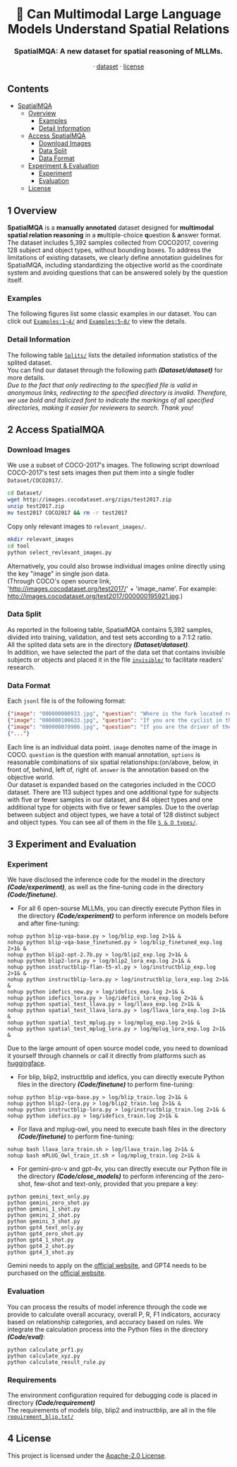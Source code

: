 <br />
<p align="center">
  <h1 align="center"> 🔭 Can Multimodal Large Language Models Understand Spatial Relations</h1>
  <h3 align="center">SpatialMQA: A new dataset for spatial reasoning of MLLMs.</h3>
  
  <p align="center">  
<!--     <a href="https://arxiv.org/abs/2205.00363">arxiv</a> -->
    ·
    <a href="https://github.com/ziyan-xiaoyu/SpatialMQA/blob/master/Dataset/dataset/train.jsonl">dataset</a>
    ·
    <a href="https://github.com/ziyan-xiaoyu/SpatialMQA/blob/master/LICENSE">license</a>
<!--     <a href="https://paperswithcode.com/sota/visual-reasoning-on-vsr">benchmark</a> -->
    
  </p>
</p>


## Contents

- [SpatialMQA](#Contents)
  - [Overview](#1-Overview)
    - [Examples](#Examples)
    - [Detail Information](#Detail-Information)
  - [Access SpatialMQA](#2-Access-SpatialMQA)
    - [Download Images](#Download-Images)
    - [Data Split](#Data-Split)
    - [Data Format](#Data-Format)
  - [Experiment & Evaluation](#3-Experiment-and-Evaluation)
    - [Experiment](#Experiment)
    - [Evaluation](#Evaluation)
  - [License](#4-License)




## 1 Overview
**SpatialMQA** is a **manually annotated** dataset designed for **multimodal spatial relation reasoning** in a **m**ultiple-choice **q**uestion & **a**nswer format.
The dataset includes 5,392 samples collected from COCO2017, covering 128 subject and object types, without bounding boxes. To address the limitations of existing datasets, we clearly define annotation guidelines for SpatialMQA, including standardizing the objective world as the coordinate system and avoiding questions that can be answered solely by the question itself. 

### Examples
The following figures list some classic examples in our dataset. You can click out [`Examples:1~4/`](Examples/examples_1-4.png) and [`Examples:5~8/`](Examples/examples_5-8.png) to view the details.

### Detail Information
The following table [`Splits/`](Comparison/splits.png) lists the detailed information statistics of the splited dataset.
<br>
You can find our dataset through the following path **_(Dataset/dataset)_** for more details.
<br>
_Due to the fact that only redirecting to the specified file is valid in anonymous links, redirecting to the specified directory is invalid. Therefore, we use bold and italicized font to indicate the markings of all specified directories, making it easier for reviewers to search. Thank you!_


## 2 Access SpatialMQA
### Download Images
We use a subset of COCO-2017's images. The following script download COCO-2017's test sets images then put them into a single fodler `Dataset/COCO2017/`.

```bash
cd Dataset/ 
wget http://images.cocodataset.org/zips/test2017.zip
unzip test2017.zip
mv test2017 COCO2017 && rm -r test2017
```
Copy only relevant images to `relevant_images/`.
```bash
mkdir relevant_images
cd tool
python select_revlevant_images.py
```
Alternatively, you could also browse individual images online directly using the key "image" in single json data.
<br>(Through COCO's open source link, 'http://images.cocodataset.org/test2017/' + 'image_name'. For example: http://images.cocodataset.org/test2017/000000195921.jpg.)

###  Data Split
As reported in the folloeing table, SpatialMQA contains 5,392 samples, divided into training, validation, and test sets according to a 7:1:2 ratio.
<br>All the splited data sets are in the directory **_(Dataset/dataset)_**. 
<br>In addition, we have selected the part of the data set that contains invisible subjects or objects and placed it in the file [`invisible/`](Dataset/invisible/invisible.jsonl) to facilitate readers' research.

### Data Format
Each `jsonl` file is of the following format:
```json
{"image": "000000000933.jpg", "question": "Where is the fork located relative to the pizza?", "options": ["on/above", "below", "in front of", "behind", "left of", "right of"], "answer": "right of"}
{"image": "000000100633.jpg", "question": "If you are the cyclist in the image, where is the dog located relative to you?", "options": ["in front of", "behind", "left of", "right of"], "answer": "behind"}
{"image": "000000070986.jpg", "question": "If you are the driver of the bus in the image, from your perspective, where is the red car located relative to the bus?", "options": ["in front of", "behind", "left of", "right of"], "answer": "left of"}
{"..."}
```
Each line is an individual data point.
`image` denotes name of the image in COCO. `question` is the question with manual annotation, `options` is reasonable combinations of six spatial relationships:(on/above, below, in front of, behind, left of, right of. `answer` is the annotation based on the objective world.
<br>
Our dataset is expanded based on the categories included in the COCO dataset. There are 113 subject types and one additional type for subjects with five or fewer samples in our dataset, and 84 object types and one additional type for objects with five or fewer samples. Due to the overlap between subject and object types, we have a total of 128 distinct subject and object types. You can see all of them in the file [`S & O types/`](Dataset/types/types.txt). 


## 3 Experiment and Evaluation
### Experiment
We have disclosed the inference code for the model in the directory **_(Code/experiment)_**,  as well as the fine-tuning code in the directory **_(Code/finetune)_**.
<br>
- For all 6 open-sourse MLLMs, you can directly execute Python files in the directory **_(Code/experiment)_** to perform inference on models before and after fine-tuning: 
```
nohup python blip-vqa-base.py > log/blip_exp.log 2>1& &
nohup python blip-vqa-base_finetuned.py > log/blip_finetuned_exp.log 2>1& &
nohup python blip2-opt-2.7b.py > log/blip2_exp.log 2>1& &
nohup python blip2-lora.py > log/blip2_lora_exp.log 2>1& &
nohup python instructblip-flan-t5-xl.py > log/instructblip_exp.log 2>1& &
nohup python instructblip-lora.py > log/instructblip_lora_exp.log 2>1& &
nohup python idefics_new.py > log/idefics_exp.log 2>1& &
nohup python idefics_lora.py > log/idefics_lora_exp.log 2>1& &
nohup python spatial_test_llava.py > log/llava_exp.log 2>1& &
nohup python spatial_test_llava_lora.py > log/llava_lora_exp.log 2>1& &
nohup python spatial_test_mplug.py > log/mplug_exp.log 2>1& &
nohup python spatial_test_mplug_lora.py > log/mplug_lora_exp.log 2>1& &
```
Due to the large amount of open source model code, you need to download it yourself through channels or call it directly from platforms such as [huggingface](https://huggingface.co).
<br>
- For blip, blip2, instructblip and idefics, you can directly execute Python files in the directory **_(Code/finetune)_** to perform fine-tuning: 
```
nohup python blip-vqa-base.py > log/blip_train.log 2>1& &
nohup python blip2-lora.py > log/blip2_train.log 2>1& &
nohup python instructblip-lora.py > log/instructblip_train.log 2>1& &
nohup python idefics.py > log/idefics_train.log 2>1& &
```
- For llava and mplug-owl, you need to execute bash files in the directory **_(Code/finetune)_** to perform fine-tuning:
```
nohup bash llava_lora_train.sh > log/llava_train.log 2>1& &
nohup bash mPLUG_Owl_train_it.sh > log/mplug_train.log 2>1& &
```
- For gemini-pro-v and gpt-4v, you can directly execute our Python file in the directory **_(Code/close_models)_** to perform inferencing of the zero-shot, few-shot and text-only, provided that you prepare a key:
```
python gemini_text_only.py
python gemini_zero_shot.py
python gemini_1_shot.py
python gemini_2_shot.py
python gemini_3_shot.py
python gpt4_text_only.py
python gpt4_zero_shot.py
python gpt4_1_shot.py
python gpt4_2_shot.py
python gpt4_3_shot.py
```
Gemini needs to apply on the [official website](https://aistudio.google.com/app/apikey), and GPT4 needs to be purchased on the [official website](https://openai.com/).

### Evaluation
You can process the results of model inference through the code we provide to calculate overall accuracy, overall P, R, F1 indicators, accuracy based on relationship categories, and accuracy based on rules. We integrate the calculation process into the Python files in the directory **_(Code/eval)_**:
```
python calculate_prf1.py
python calculate_xyz.py
python calculate_result_rule.py
```

### Requirements
The environment configuration required for debugging code is placed in directory **_(Code/requirement)_**
<br>
The requirements of models blip, blip2 and instructblip, are all in the file [`requirement_blip.txt/`](Code/requirement/requirement_blip.txt)

## 4 License
This project is licensed under the [Apache-2.0 License](LICENSE).
